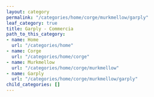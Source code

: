 ```yaml
---
layout: category
permalink: "/categories/home/corge/murkmellow/garply"
leaf_category: true
title: Garply - Commercia
path_to_this_category:
- name: Home
  url: "/categories/home"
- name: Corge
  url: "/categories/home/corge"
- name: Murkmellow
  url: "/categories/home/corge/murkmellow"
- name: Garply
  url: "/categories/home/corge/murkmellow/garply"
child_categories: []
---
```

